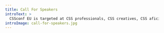 ```yaml
---
title: Call For Speakers
introText: >
  CSSconf EU is targeted at CSS professionals, CSS creatives, CSS aficionados. It doesn’t matter whether you are a professional front end developer, a designer who practices CSS magic in their spare time, or you just love CSS and want to share your knowledge. We’re interested in topics that make us go, "Oh, wow! Yes! Cool! I want to hear about that!"
introImage: call-for-speakers.jpg
---
```

